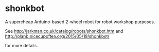 # shonkbot
A supercheap Arduino-based 2-wheel robot for robot workshop purposes.

See
 http://jarkman.co.uk/catalog/robots/shonkbot.htm
and
 http://planb.nicecupoftea.org/2015/05/19/shonkbot/

for more details.
